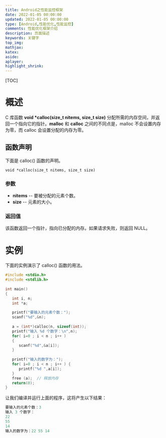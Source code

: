 ```yaml
---
title: Android之性能监控框架
date: 2022-01-05 00:00:00
updated: 2022-01-05 00:00:00
type: [Android,性能优化,性能监控]
comments: 性能优化框架介绍
description: 页面描述
keywords: 关键字
top_img:
mathjax:
katex:
aside:
aplayer:
highlight_shrink:
---
```


[TOC]





# 概述

C 库函数 **void \*calloc(size_t nitems, size_t size)** 分配所需的内存空间，并返回一个指向它的指针。**malloc** 和 **calloc** 之间的不同点是，malloc 不会设置内存为零，而 calloc 会设置分配的内存为零。

## 函数声明

下面是 calloc() 函数的声明。

```
void *calloc(size_t nitems, size_t size)
```

### 参数

- **nitems** -- 要被分配的元素个数。
- **size** -- 元素的大小。

### 返回值

该函数返回一个指针，指向已分配的内存。如果请求失败，则返回 NULL。



# 实例

下面的实例演示了 calloc() 函数的用法。

```c++
#include <stdio.h>
#include <stdlib.h>
 
int main()
{
   int i, n;
   int *a;
 
   printf("要输入的元素个数：");
   scanf("%d",&n);
 
   a = (int*)calloc(n, sizeof(int));
   printf("输入 %d 个数字：\n",n);
   for( i=0 ; i < n ; i++ ) 
   {
      scanf("%d",&a[i]);
   }
 
   printf("输入的数字为：");
   for( i=0 ; i < n ; i++ ) {
      printf("%d ",a[i]);
   }
   free (a);  // 释放内存
   return(0);
}
```

让我们编译并运行上面的程序，这将产生以下结果：

```c++
要输入的元素个数：3
输入 3 个数字：
22
55
14
输入的数字为：22 55 14
```

